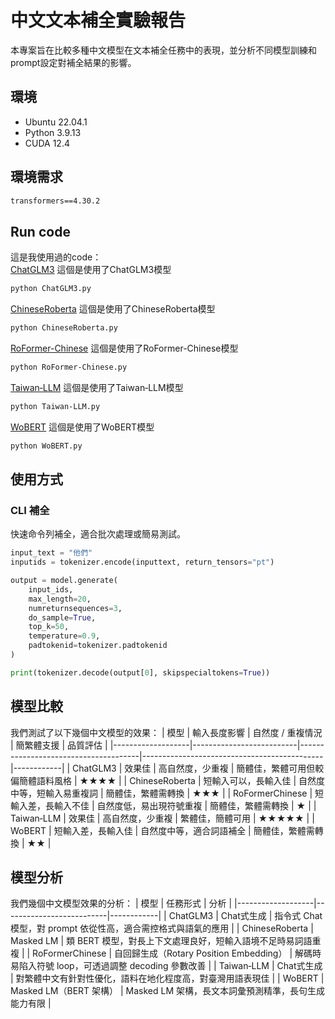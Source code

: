 # 中文文本補全實驗報告

本專案旨在比較多種中文模型在文本補全任務中的表現，並分析不同模型訓練和prompt設定對補全結果的影響。

## 環境
- Ubuntu 22.04.1
- Python 3.9.13
- CUDA 12.4

## 環境需求
```txt
transformers==4.30.2
```

## Run code
這是我使用過的code：<br>
[ChatGLM3](https://github.com/marcoleung052/113.3_holiday/blob/6c24be4ab5bb1daf136aa98c94cebcb1f6301cd5/ChatGLM3.py "游標顯示") 這個是使用了ChatGLM3模型<br>
```txt
python ChatGLM3.py
```
[ChineseRoberta](https://github.com/marcoleung052/113.3_holiday/blob/6c24be4ab5bb1daf136aa98c94cebcb1f6301cd5/ChineseRoberta.py "游標顯示") 這個是使用了ChineseRoberta模型<br>
```txt
python ChineseRoberta.py
```

[RoFormer-Chinese](https://github.com/marcoleung052/113.3_holiday/blob/6c24be4ab5bb1daf136aa98c94cebcb1f6301cd5/RoFormer-Chinese.py "游標顯示") 這個是使用了RoFormer-Chinese模型<br>
```txt
python RoFormer-Chinese.py
```

[Taiwan‑LLM](https://github.com/marcoleung052/113.3_holiday/blob/6c24be4ab5bb1daf136aa98c94cebcb1f6301cd5/Taiwan%E2%80%91LLM.py "游標顯示") 這個是使用了Taiwan‑LLM模型<br>
```txt
python Taiwan‑LLM.py
```

[WoBERT](https://github.com/marcoleung052/113.3_holiday/blob/6c24be4ab5bb1daf136aa98c94cebcb1f6301cd5/WoBERT.py "游標顯示") 這個是使用了WoBERT模型<br>
```txt
python WoBERT.py
```

## 使用方式
### CLI 補全
快速命令列補全，適合批次處理或簡易測試。
```python
input_text = "他們"
inputids = tokenizer.encode(inputtext, return_tensors="pt")

output = model.generate(
    input_ids,
    max_length=20,
    numreturnsequences=3,
    do_sample=True,
    top_k=50,
    temperature=0.9,
    padtokenid=tokenizer.padtokenid
)

print(tokenizer.decode(output[0], skipspecialtokens=True))
```

## 模型比較
我們測試了以下幾個中文模型的效果：
| 模型              | 輸入長度影響             | 自然度 / 重複情況                   | 簡繁體支援                                  | 品質評估 |
|-------------------|--------------------------|--------------------------------------|---------------------------------------------|------------|
| ChatGLM3          | 效果佳                   | 高自然度，少重複                    | 簡體佳，繁體可用但較偏簡體語料風格         | ★★★★       |
| ChineseRoberta    | 短輸入可以，長輸入佳     | 自然度中等，短輸入易重複詞          | 簡體佳，繁體需轉換                          | ★★★        |
| RoFormerChinese   | 短輸入差，長輸入不佳     | 自然度低，易出現符號重複            | 簡體佳，繁體需轉換                          | ★          |
| Taiwan‑LLM        | 效果佳                   | 高自然度，少重複                    | 繁體佳，簡體可用                            | ★★★★★      |
| WoBERT            | 短輸入差，長輸入佳       | 自然度中等，適合詞語補全            | 簡體佳，繁體需轉換                          | ★★         |

## 模型分析
我們幾個中文模型效果的分析：
| 模型              | 任務形式             | 分析 |
|-------------------|--------------------------|------------|
| ChatGLM3          | Chat式生成 | 指令式 Chat 模型，對 prompt 依從性高，適合需控格式與語氣的應用 |
| ChineseRoberta    | Masked LM | 類 BERT 模型，對長上下文處理良好，短輸入語境不足時易詞語重複 |
| RoFormerChinese   | 自回歸生成（Rotary Position Embedding） | 解碼時易陷入符號 loop，可透過調整 decoding 參數改善 |
| Taiwan‑LLM        | Chat式生成 | 對繁體中文有針對性優化，語料在地化程度高，對臺灣用語表現佳      |
| WoBERT            | Masked LM（BERT 架構） | Masked LM 架構，長文本詞彙預測精準，長句生成能力有限 |
